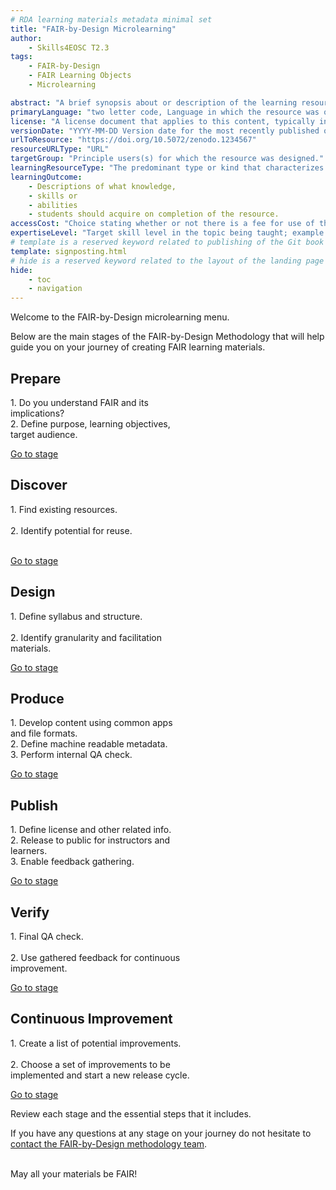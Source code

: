 ```yaml
---
# RDA learning materials metadata minimal set
title: "FAIR-by-Design Microlearning"
author: 
    - Skills4EOSC T2.3
tags: 
    - FAIR-by-Design
    - FAIR Learning Objects
    - Microlearning

abstract: "A brief synopsis about or description of the learning resource."
primaryLanguage: "two letter code, Language in which the resource was originally published or made available."
license: "A license document that applies to this content, typically indicated by URL"
versionDate: "YYYY-MM-DD Version date for the most recently published or broadcast resource."
urlToResource: "https://doi.org/10.5072/zenodo.1234567"
resourceURLType: "URL"
targetGroup: "Principle users(s) for which the resource was designed."
learningResourceType: "The predominant type or kind that characterizes the learning resource."
learningOutcome: 
    - Descriptions of what knowledge, 
    - skills or 
    - abilities 
    - students should acquire on completion of the resource.
accessCost: "Choice stating whether or not there is a fee for use of the resource (CV = Y/N/Maybe with recommendation that further explanation of “Maybe” goes in the Description field"
expertiseLevel: "Target skill level in the topic being taught; example values include: beginner, intermediate, advanced"
# template is a reserved keyword related to publishing of the Git book itself and not part of the RDA metadata schema. Please leave it as is and don't edit it manually
template: signposting.html
# hide is a reserved keyword related to the layout of the landing page and not part of the RDA metadata schema. Please leave it as is and don't edit it manually
hide:
    - toc
    - navigation
---
```

<div class="container bg-dark p-5 mb-3">
  <div class="row row-xl p-xl-5">
    <div class="col col-xl p-xl-5">
        <div class="p-5 mx-2 bg-dark text-white">
            <p> Welcome to the FAIR-by-Design microlearning menu. </p>
            <p>Below are the main stages of the FAIR-by-Design Methodology that will help guide you on your journey of creating FAIR learning materials.</p>
        </div>
    </div>
  </div>
</div>


<div class="row">
  <div class="col-sm-4">
    <div class="card text-white bg-primary mb-3" style="max-width: 18rem;">
      <div class="card-body">
        <h2 class="card-title" color=white;>Prepare</h2>
        <p class="card-text">1. Do you understand FAIR and its implications?</br>2. Define purpose, learning objectives, target audience.</p>
        <a href="https://fair-by-design-methodology.github.io/microlearning/latest/01%20Prepare/prepare/" class="btn btn-outline-dark stretched-link">Go to stage</a>
      </div>
    </div>
  </div>

  <div class="col-sm-4">
    <div class="card text-white bg-secondary mb-3" style="max-width: 18rem;">
      <div class="card-body">
        <h2 class="card-title">Discover</h2>
        <p class="card-text">1. Find existing resources. </br></br>2. Identify potential for reuse.</br></br></p>
        <a href="https://fair-by-design-methodology.github.io/microlearning/latest/02%20Discover/discover/" class="btn btn-outline-dark stretched-link">Go to stage</a>
      </div>
    </div>
  </div>

  <div class="col-sm-4">
    <div class="card text-white bg-success mb-3" style="max-width: 18rem;">
      <div class="card-body">
        <h2 class="card-title">Design</h2>
        <p class="card-text">1. Define syllabus and structure. </br></br>2. Identify granularity and facilitation materials.</p>
        <a href="https://fair-by-design-methodology.github.io/microlearning/latest/03%20Design/design/" class="btn btn-outline-dark stretched-link">Go to stage</a>
      </div>
    </div>
  </div>

  <div class="col-sm-4">
    <div class="card text-white bg-danger mb-3" style="max-width: 18rem;">
      <div class="card-body">
        <h2 class="card-title">Produce</h2>
        <p class="card-text">1. Develop content using common apps and file formats. </br> 2. Define machine readable metadata. </br> 3. Perform internal QA check.</p>
        <a href="https://fair-by-design-methodology.github.io/microlearning/latest/04%20Produce/produce/" class="btn btn-outline-dark stretched-link">Go to stage</a>
      </div>
    </div>
  </div>

  <div class="col-sm-4">
    <div class="card text-white bg-warning mb-3" style="max-width: 18rem;">
      <div class="card-body">
        <h2 class="card-title">Publish</h2>
        <p class="card-text">1. Define license and other related info. </br>2. Release to public for instructors and learners. </br>3. Enable feedback gathering.</p>
        <a href="https://fair-by-design-methodology.github.io/microlearning/latest/05%20Publish/publish/" class="btn btn-outline-dark stretched-link">Go to stage</a>
      </div>
    </div>
  </div>

  <div class="col-sm-4">
    <div class="card text-white bg-info mb-3" style="max-width: 18rem;">
      <div class="card-body">
        <h2 class="card-title">Verify</h2>
        <p class="card-text">1. Final QA check. </br> </br> 2. Use gathered feedback for continuous improvement.</br></p>
        <a href="https://fair-by-design-methodology.github.io/microlearning/latest/06%20Verify/verify/" class="btn btn-outline-dark stretched-link">Go to stage</a>
      </div>
    </div>
  </div>
</div>

<div class="row">
  <div class="col-sm-4">
    <div class="card bg-light mb-3" style="max-width: 18rem;">
      <div class="card-body">
        <i class="fa fa-refresh fa-spin fa-3x fa-fw"></i>
      </div>
    </div>
  </div>

  <div class="col-sm-4">
    <div class="card bg-light mb-3" style="max-width: 18rem;">
      <div class="card-body">
        <h2 class="card-title">Continuous Improvement</h2>
        <p class="card-text">1. Create a list of potential improvements. </br></br> 2. Choose a set of improvements to be implemented and start a new release cycle.</br></p>
        <a href="https://fair-by-design-methodology.github.io/microlearning/latest/06%20Verify/verify/" class="btn btn-outline-dark stretched-link">Go to stage</a>
      </div>
    </div>
  </div>

  <div class="col-sm-4">
    <div class="card bg-light mb-3" style="max-width: 18rem;">
      <div class="card-body">
        <i class="fa fa-refresh fa-spin fa-3x fa-fw"></i>
      </div>
    </div>
  </div>
</div>
  
<div class="container bg-dark p-5">
  <div class="row row-xl p-xl-5">
    <div class="col col-xl p-xl-5">
        <div class="p-5 mx-2 bg-dark text-white">
            <p>Review each stage and the essential steps that it includes.</p> 
            <p>If you have any questions at any stage on your journey do not hesitate to <a href="mailto:sonja.filiposka@finki.ukim.mk">contact the FAIR-by-Design methodology team</a>.</p>
            <p></br>May all your materials be FAIR!</p> 
        </div>
    </div>
  </div>
</div>
